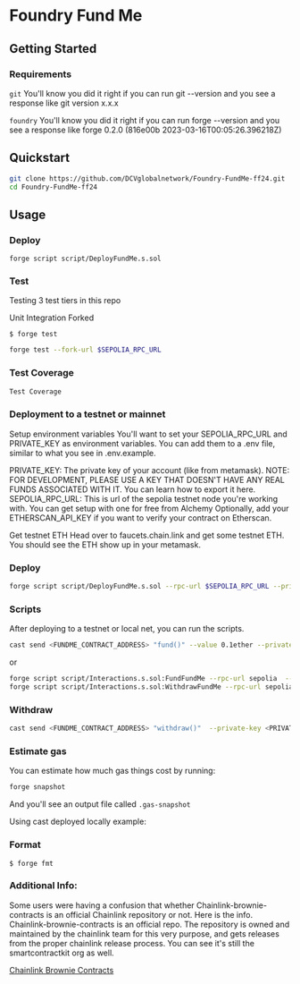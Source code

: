 # Foundry Fund Me 

## Getting Started

### Requirements

`git`
You'll know you did it right if you can run git --version and you see a response like git version x.x.x

`foundry`
You'll know you did it right if you can run forge --version and you see a response like forge 0.2.0 (816e00b 2023-03-16T00:05:26.396218Z)

## Quickstart
```sh
git clone https://github.com/DCVglobalnetwork/Foundry-FundMe-ff24.git
cd Foundry-FundMe-ff24
```

## Usage

### Deploy

```shell
forge script script/DeployFundMe.s.sol
```

### Test

Testing
3 test tiers in this repo

Unit
Integration
Forked

```shell
$ forge test
```

```sh
forge test --fork-url $SEPOLIA_RPC_URL
```
### Test Coverage

```sh
Test Coverage
```
### Deployment to a testnet or mainnet

Setup environment variables
You'll want to set your SEPOLIA_RPC_URL and PRIVATE_KEY as environment variables. You can add them to a .env file, similar to what you see in .env.example.

PRIVATE_KEY: The private key of your account (like from metamask). NOTE: FOR DEVELOPMENT, PLEASE USE A KEY THAT DOESN'T HAVE ANY REAL FUNDS ASSOCIATED WITH IT.
You can learn how to export it here.
SEPOLIA_RPC_URL: This is url of the sepolia testnet node you're working with. You can get setup with one for free from Alchemy
Optionally, add your ETHERSCAN_API_KEY if you want to verify your contract on Etherscan.

Get testnet ETH
Head over to faucets.chain.link and get some testnet ETH. You should see the ETH show up in your metamask.

### Deploy
```sh
forge script script/DeployFundMe.s.sol --rpc-url $SEPOLIA_RPC_URL --private-key $PRIVATE_KEY --broadcast --verify --etherscan-api-key $ETHERSCAN_API_KEY
```
### Scripts
After deploying to a testnet or local net, you can run the scripts.

```sh
cast send <FUNDME_CONTRACT_ADDRESS> "fund()" --value 0.1ether --private-key <PRIVATE_KEY>
```
or
```sh
forge script script/Interactions.s.sol:FundFundMe --rpc-url sepolia  --private-key $PRIVATE_KEY  --broadcast
forge script script/Interactions.s.sol:WithdrawFundMe --rpc-url sepolia  --private-key $PRIVATE_KEY  --broadcast
```

### Withdraw
```sh
cast send <FUNDME_CONTRACT_ADDRESS> "withdraw()"  --private-key <PRIVATE_KEY>
```
### Estimate gas
You can estimate how much gas things cost by running:
```sh
forge snapshot
```
And you'll see an output file called `.gas-snapshot`

Using cast deployed locally example:
### Format

```shell
$ forge fmt
```

### Additional Info:

Some users were having a confusion that whether Chainlink-brownie-contracts is an official Chainlink repository or not. Here is the info. 
Chainlink-brownie-contracts is an official repo. The repository is owned and maintained by the chainlink team for this very purpose, and gets releases from the proper chainlink release process. 
You can see it's still the smartcontractkit org as well.

[Chainlink Brownie Contracts](https://github.com/smartcontractkit/chainlink-brownie-contracts)


